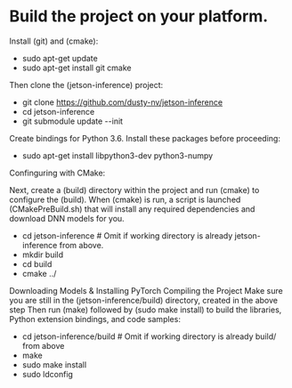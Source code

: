 # Build the project on your platform.

Install (git) and (cmake):

- sudo apt-get update
- sudo apt-get install git cmake

Then clone the (jetson-inference) project:

- git clone https://github.com/dusty-nv/jetson-inference
- cd jetson-inference
- git submodule update --init

Create bindings for Python 3.6. Install these packages before proceeding:

- sudo apt-get install libpython3-dev python3-numpy

Confinguring with CMake:

Next, create a (build) directory within the project and run (cmake) to configure the (build). 
When (cmake) is run, a script is launched (CMakePreBuild.sh) that will install any required dependencies and download DNN models for you.

- cd jetson-inference                   # Omit if working directory is already jetson-inference from above. 
- mkdir build
- cd build
- cmake ../

Downloading Models & Installing PyTorch
Compiling the Project
Make sure you are still in the (jetson-inference/build) directory, created in the above step
Then run (make) followed by (sudo make install) to build the libraries, Python extension bindings, and code samples:

- cd jetson-inference/build             # Omit if working directory is already build/ from above
- make
- sudo make install
- sudo ldconfig
